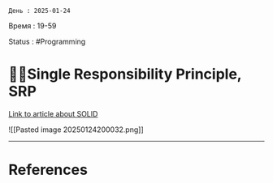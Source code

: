 	День : 2025-01-24 
Время : 19-59

Status : #Programming  


# 👨‍💻Single Responsibility Principle, SRP

[Link to article about SOLID](https://techdynasty.medium.com/mastering-dependency-inversion-principle-in-flutter-e1748fe9e006)

![[Pasted image 20250124200032.png]]


---
# References

